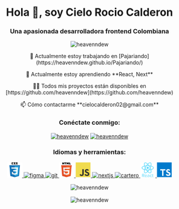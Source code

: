 <h1 align="center">Hola 👋, soy Cielo Rocio Calderon</h1>
<h3 align="center">Una apasionada desarrolladora frontend Colombiana</h3>

<p align="center"> <img src="https://komarev.com/ghpvc/?username=heavenndew&label=Profile%20views&color=0e75b6&style=flat" alt="heavenndew" /> </p>

<p align="center">🔭 Actualmente estoy trabajando en [Pajariando](https://heavenndew.github.io/Pajariando/)</p>
<p align="center">🌱 Actualmente estoy aprendiendo **React, Next**</p>
<p align="center">👨‍💻 Todos mis proyectos están disponibles en [https://github.com/heavenndew](https://github.com/heavenndew)</p>
<p align="center">📫 Cómo contactarme **cielocalderon02@gmail.com**</p>







<h3 align="center">Conéctate conmigo:</h3>
<p align="center">
<a href="https://linkedin.com/in/heavenndew" target="blank"><img align="center" src="https://raw.githubusercontent.com/rahuldkjain/github-profile-readme-generator/master/src/images/icons/Social/linked-in-alt.svg" alt="heavenndew" height="30" width="40" /></a>
<a href="https://codesandbox.com/heavenndew" target="blank"><img align="center" src="https://raw.githubusercontent.com/rahuldkjain/github-profile-readme-generator/master/src/images/icons/Social/codesandbox.svg" alt="heavenndew" height="30" width="40" /></a>
</p>

<h3 align="center">Idiomas y herramientas:</h3>
<p align="center"> <a href="https://www.w3schools.com/css/" target="_blank" rel="noreferrer"> <img src="https://raw.githubusercontent.com/devicons/devicon/master/icons/css3/css3-original-wordmark.svg" alt="css3" width="40" height="40"/> </a> <a href="https://www.figma.com/" target="_blank" rel="noreferrer"> <img src="https://www.vectorlogo.zone/logos/figma/figma-icon.svg" alt="figma" width="40" height="40"/> </a> <a href="https://git-scm.com/" target="_blank" rel="noreferrer"> <img src="https://www.vectorlogo.zone/logos/git-scm/git-scm-icon.svg" alt="git" width="40" height="40"/> </a> <a href="https://www.w3.org/html/" target="_blank" rel="noreferrer"> <img src="https://raw.githubusercontent.com/devicons/devicon/master/icons/html5/html5-original-wordmark.svg" alt="html5" width="40" height="40"/> </a> <a href="https://developer.mozilla.org/es-ES/docs/Web/JavaScript" target="_blank" rel="noreferrer"> <img src="https://raw.githubusercontent.com/devicons/devicon/master/icons/javascript/javascript-original.svg" alt="javascript" <img src="https://raw.githubusercontent.com/devicons/devicon/master/icons/linux/linux-original.svg" alt="linux" width="40" height="40"/> </a> <a href="https://nextjs.org/" target="_blank" rel="noreferrer"> <img src="https://cdn.worldvectorlogo.com/logos/nextjs-2.svg" alt="nextjs" width="40" height="40"/> </a> <a href="https://postman.com" target="_blank" rel="noreferrer"> <img src="https://www.vectorlogo.zone/logos/getpostman/getpostman-icon.svg" alt="cartero" ancho="40" alto="40"/> </a> <a href="https://reactjs.org/" target="_blank" rel="noreferrer"> <img src="https://raw.githubusercontent.com/devicons/devicon/master/icons/react/react-original-wordmark.svg" alt="react" width="40" height="40"/> </a> <a href="https://www.typescriptlang.org/" target="_blank" rel="noreferrer"> <img src="https://raw.githubusercontent.com/devicons/devicon/master/icons/typescript/typescript-original.svg" alt="typescript" width="40" height="40"/> </a> </p>

<div align="center">
  <p><img align="center" src="https://github-readme-stats.vercel.app/api/top-langs?username=heavenndew&show_icons=true&locale=es&layout=compact" alt="heavenndew" /></p>

<p> <img align="center" src="https://github-readme-stats.vercel.app/api?username=heavenndew&show_icons=true&locale=es" alt="heavenndew" /></p>
</div>


